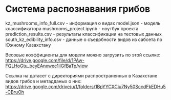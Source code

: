 # Система распознавания грибов

kz_mushrooms_info_full.csv - информация о видах
model.json - модель классификатора
mushrooms_project.ipynb - ноутбук проекта
prediction_results.csv - результаты классификации на тестовых данных
south_kz_edibility_info.csv - данные о съедобности видов из сабсета по Южному Казахстану

Весовые коэффициенты для модели можно загрузить по этой ссылке: https://drive.google.com/file/d/1PAw-FQLHoGtu_bcyEAnxwec1iIGfBaTp/view

Ссылка на датасет с директориями распространенных в Казахстане видов грибов и метадданых о них: https://drive.google.com/drive/u/1/folders/1BpYYCXCiu7Ny50SccdFkEDHu5-CBruOh
